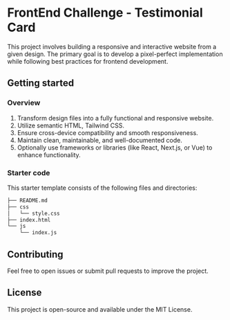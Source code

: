 # FrontEnd Challenge - Testimonial Card

This project involves building a responsive and interactive website from a given design. The primary goal is to develop a pixel-perfect implementation while following best practices for frontend development.

## Getting started

### Overview

1. Transform design files into a fully functional and responsive website.
2. Utilize semantic HTML, Tailwind CSS.
3. Ensure cross-device compatibility and smooth responsiveness.
4. Maintain clean, maintainable, and well-documented code.
5. Optionally use frameworks or libraries (like React, Next.js, or Vue) to enhance functionality.

### Starter code

This starter template consists of the following files and directories:

```bash
├── README.md
├── css
│   └── style.css
├── index.html
└── js
    └── index.js
```

## Contributing

Feel free to open issues or submit pull requests to improve the project.

## License

This project is open-source and available under the MIT License.
